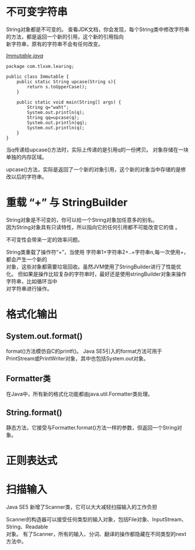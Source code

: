 
# 不可变字符串

String对象都是不可变的。
查看JDK文档，你会发现，每个String类中修改字符串的方法，都是返回一个新的引用，这个新的引用指向  
新字符串，原有的字符串不会有任何改变。
	
*[Immutable.java](src/ImmutableString/src/com/tlxxm/learing/Immutable.java)*

	package com.tlxxm.learing;
	
	public class Immutable {
	    public static String upcase(String s){
	        return s.toUpperCase();
	    }
	
	    public static void main(String[] args) {
	        String q="waht";
	        System.out.println(q);
	        String qq=upcase(q);
	        System.out.println(qq);
	        System.out.println(q);
	    }
	}


当q传递给upcase()方法时，实际上传递的是引用q的一份拷贝。
对象存储在一块单独的内存区域。

upcase()方法，实际是返回了一个新的对象引用，这个新的对象当中存储的是修改以后的字符串。



# 重载 “+” 与 StringBuilder

String对象是不可变的，你可以给一个String对象加任意多的别名。  
因为String对象具有只读特性，所以指向它的任何引用都不可能改变它的值 。

不可变性会带来一定的效率问题。

String类重载了操作符“+”，当使用 字符串1+字符串2+..+字符串n,每一次使用+，都会产生一个新的  
对象，这些对象都需要垃圾回收。虽然JVM使用了StringBuilder进行了性能优化。
但如果是操作比较复杂的字符串时，最好还是使用stringBuilder对象来操作字符串，比如循环当中  
对字符串进行操作。


# 格式化输出

## System.out.format()
format()方法模仿自C的printf()。
Java SE5引入的format方法可用于PrintStream或PrintWriter对象，其中也包括System.out对象。

## Formatter类
在Java中，所有新的格式化功能都由java.util.Formatter类处理。

## String.format()
静态方法，它接受与Formatter.format()方法一样的参数，但返回一个String对象。

# 正则表达式


# 扫描输入

Java SE5 新增了Scanner类，它可以大大减轻扫描输入的工作负担

Scanner的构造器可以接受任何类型的输入对象，包括File对象、InputStream、String、Readable  
对象。
有了Scanner，所有的输入、分词、翻译的操作都隐藏在不同类型的next方法中。
